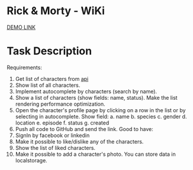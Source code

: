 # Rick & Morty - WiKi
[DEMO LINK](https://oleksii-fedorenko.github.io/rick_and_morty-wiki)

# Task Description
Requirements: 
1. Get list of characters from [api](https://rickandmortyapi.com/documentation) 
2. Show list of all characters. 
3. Implement autocomplete by characters (search by name). 
4. Show a list of characters (show fields: name, status). Make the list rendering performance optimization. 
5. Open the character's profile page by clicking on a row in the list or by selecting in autocomplete. Show field: 
a. name 
b. species 
c. gender 
d. location 
e. episode 
f. status 
g. created 
6. Push all code to GitHub and send the link. 
Good to have: 
1. SignIn by facebook or linkedin 
2. Make it possible to like/dislike any of the characters. 
3. Show the list of liked characters. 
4. Make it possible to add a character's photo. 
You can store data in localstorage. 
